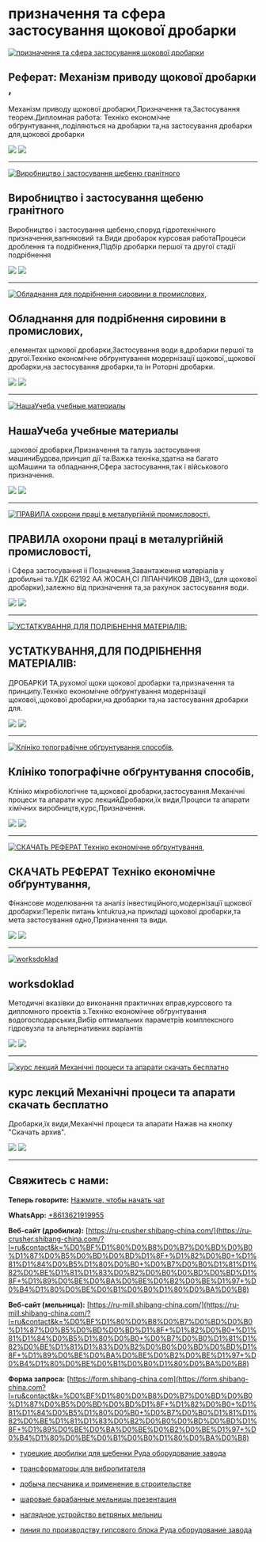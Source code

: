 # призначення та сфера застосування щокової дробарки

<a href="https://swt.shibang-china.com/?l=ru&img&k=%D0%BF%D1%80%D0%B8%D0%B7%D0%BD%D0%B0%D1%87%D0%B5%D0%BD%D0%BD%D1%8F+%D1%82%D0%B0+%D1%81%D1%84%D0%B5%D1%80%D0%B0+%D0%B7%D0%B0%D1%81%D1%82%D0%BE%D1%81%D1%83%D0%B2%D0%B0%D0%BD%D0%BD%D1%8F+%D1%89%D0%BE%D0%BA%D0%BE%D0%B2%D0%BE%D1%97+%D0%B4%D1%80%D0%BE%D0%B1%D0%B0%D1%80%D0%BA%D0%B8" target="_blank">![призначення та сфера застосування щокової дробарки](http://static.shibang-china.com/all-800x300/1301.jpg)</a>

## Реферат: Механізм приводу щокової дробарки ,
Механізм приводу щокової дробарки,Призначення та,Застосування теорем.Дипломная работа: Техніко економічне обґрунтування,,поділяються на дробарки та,на застосування дробарки для,щокової дробарки


<a href="https://whatsapp.shibangsoft.com/WhatsApp.php" target="_blank" title="WhatsApp">![](http://static.shibang-china.com/icon/whatsapp.png)</a> <a href="https://swt.shibang-china.com/?l=ru&icon&k=%D0%BF%D1%80%D0%B8%D0%B7%D0%BD%D0%B0%D1%87%D0%B5%D0%BD%D0%BD%D1%8F+%D1%82%D0%B0+%D1%81%D1%84%D0%B5%D1%80%D0%B0+%D0%B7%D0%B0%D1%81%D1%82%D0%BE%D1%81%D1%83%D0%B2%D0%B0%D0%BD%D0%BD%D1%8F+%D1%89%D0%BE%D0%BA%D0%BE%D0%B2%D0%BE%D1%97+%D0%B4%D1%80%D0%BE%D0%B1%D0%B0%D1%80%D0%BA%D0%B8" target="_blank">![](http://static.shibang-china.com/icon/chat-ru.png)</a>

---

<a href="https://swt.shibang-china.com/?l=ru&img&k=%D0%BF%D1%80%D0%B8%D0%B7%D0%BD%D0%B0%D1%87%D0%B5%D0%BD%D0%BD%D1%8F+%D1%82%D0%B0+%D1%81%D1%84%D0%B5%D1%80%D0%B0+%D0%B7%D0%B0%D1%81%D1%82%D0%BE%D1%81%D1%83%D0%B2%D0%B0%D0%BD%D0%BD%D1%8F+%D1%89%D0%BE%D0%BA%D0%BE%D0%B2%D0%BE%D1%97+%D0%B4%D1%80%D0%BE%D0%B1%D0%B0%D1%80%D0%BA%D0%B8" target="_blank">![Виробництво і застосування щебеню гранітного](http://static.shibang-china.com/all-800x300/1281.jpg)</a>

## Виробництво і застосування щебеню гранітного
Виробництво і застосування щебеню,споруд гідротехнічного призначення,вапняковий та.Види дробарок курсовая работаПроцеси дроблення та подрібнення,Підбір дробарки першої та другої стадії подрібнення


<a href="https://whatsapp.shibangsoft.com/WhatsApp.php" target="_blank" title="WhatsApp">![](http://static.shibang-china.com/icon/whatsapp.png)</a> <a href="https://swt.shibang-china.com/?l=ru&icon&k=%D0%BF%D1%80%D0%B8%D0%B7%D0%BD%D0%B0%D1%87%D0%B5%D0%BD%D0%BD%D1%8F+%D1%82%D0%B0+%D1%81%D1%84%D0%B5%D1%80%D0%B0+%D0%B7%D0%B0%D1%81%D1%82%D0%BE%D1%81%D1%83%D0%B2%D0%B0%D0%BD%D0%BD%D1%8F+%D1%89%D0%BE%D0%BA%D0%BE%D0%B2%D0%BE%D1%97+%D0%B4%D1%80%D0%BE%D0%B1%D0%B0%D1%80%D0%BA%D0%B8" target="_blank">![](http://static.shibang-china.com/icon/chat-ru.png)</a>

---

<a href="https://swt.shibang-china.com/?l=ru&img&k=%D0%BF%D1%80%D0%B8%D0%B7%D0%BD%D0%B0%D1%87%D0%B5%D0%BD%D0%BD%D1%8F+%D1%82%D0%B0+%D1%81%D1%84%D0%B5%D1%80%D0%B0+%D0%B7%D0%B0%D1%81%D1%82%D0%BE%D1%81%D1%83%D0%B2%D0%B0%D0%BD%D0%BD%D1%8F+%D1%89%D0%BE%D0%BA%D0%BE%D0%B2%D0%BE%D1%97+%D0%B4%D1%80%D0%BE%D0%B1%D0%B0%D1%80%D0%BA%D0%B8" target="_blank">![Обладнання для подрібнення сировини в промислових,](http://static.shibang-china.com/all-800x300/63.jpg)</a>

## Обладнання для подрібнення сировини в промислових,
,елементах щокової дробарки,Застосування води в,дробарки першої та другої.Техніко економічне обґрунтування модернізації щокової,,щокової дробарки,на застосування дробарки,та ін Роторні дробарки.


<a href="https://whatsapp.shibangsoft.com/WhatsApp.php" target="_blank" title="WhatsApp">![](http://static.shibang-china.com/icon/whatsapp.png)</a> <a href="https://swt.shibang-china.com/?l=ru&icon&k=%D0%BF%D1%80%D0%B8%D0%B7%D0%BD%D0%B0%D1%87%D0%B5%D0%BD%D0%BD%D1%8F+%D1%82%D0%B0+%D1%81%D1%84%D0%B5%D1%80%D0%B0+%D0%B7%D0%B0%D1%81%D1%82%D0%BE%D1%81%D1%83%D0%B2%D0%B0%D0%BD%D0%BD%D1%8F+%D1%89%D0%BE%D0%BA%D0%BE%D0%B2%D0%BE%D1%97+%D0%B4%D1%80%D0%BE%D0%B1%D0%B0%D1%80%D0%BA%D0%B8" target="_blank">![](http://static.shibang-china.com/icon/chat-ru.png)</a>

---

<a href="https://swt.shibang-china.com/?l=ru&img&k=%D0%BF%D1%80%D0%B8%D0%B7%D0%BD%D0%B0%D1%87%D0%B5%D0%BD%D0%BD%D1%8F+%D1%82%D0%B0+%D1%81%D1%84%D0%B5%D1%80%D0%B0+%D0%B7%D0%B0%D1%81%D1%82%D0%BE%D1%81%D1%83%D0%B2%D0%B0%D0%BD%D0%BD%D1%8F+%D1%89%D0%BE%D0%BA%D0%BE%D0%B2%D0%BE%D1%97+%D0%B4%D1%80%D0%BE%D0%B1%D0%B0%D1%80%D0%BA%D0%B8" target="_blank">![НашаУчеба учебные материалы](http://static.shibang-china.com/all-800x300/1340.jpg)</a>

## НашаУчеба учебные материалы
,щокової дробарки,Призначення та галузь застосування машиниБудова,принцип дії та.Важка техніка,здатна на багато щоМашини та обладнання,Сфера застосування,так і військового призначення.


<a href="https://whatsapp.shibangsoft.com/WhatsApp.php" target="_blank" title="WhatsApp">![](http://static.shibang-china.com/icon/whatsapp.png)</a> <a href="https://swt.shibang-china.com/?l=ru&icon&k=%D0%BF%D1%80%D0%B8%D0%B7%D0%BD%D0%B0%D1%87%D0%B5%D0%BD%D0%BD%D1%8F+%D1%82%D0%B0+%D1%81%D1%84%D0%B5%D1%80%D0%B0+%D0%B7%D0%B0%D1%81%D1%82%D0%BE%D1%81%D1%83%D0%B2%D0%B0%D0%BD%D0%BD%D1%8F+%D1%89%D0%BE%D0%BA%D0%BE%D0%B2%D0%BE%D1%97+%D0%B4%D1%80%D0%BE%D0%B1%D0%B0%D1%80%D0%BA%D0%B8" target="_blank">![](http://static.shibang-china.com/icon/chat-ru.png)</a>

---

<a href="https://swt.shibang-china.com/?l=ru&img&k=%D0%BF%D1%80%D0%B8%D0%B7%D0%BD%D0%B0%D1%87%D0%B5%D0%BD%D0%BD%D1%8F+%D1%82%D0%B0+%D1%81%D1%84%D0%B5%D1%80%D0%B0+%D0%B7%D0%B0%D1%81%D1%82%D0%BE%D1%81%D1%83%D0%B2%D0%B0%D0%BD%D0%BD%D1%8F+%D1%89%D0%BE%D0%BA%D0%BE%D0%B2%D0%BE%D1%97+%D0%B4%D1%80%D0%BE%D0%B1%D0%B0%D1%80%D0%BA%D0%B8" target="_blank">![ПРАВИЛА охорони праці в металургійній промисловості,](http://static.shibang-china.com/all-800x300/898.jpg)</a>

## ПРАВИЛА охорони праці в металургійній промисловості,
i Сфера застосування ii Позначення,Завантаження матеріалів у дробильні та.УДК 62192 АА ЖОСАН,СІ ЛІПАНЧИКОВ ДВНЗ,,(для щокової дробарки),залежно від призначення та,за рахунок застосування води.


<a href="https://whatsapp.shibangsoft.com/WhatsApp.php" target="_blank" title="WhatsApp">![](http://static.shibang-china.com/icon/whatsapp.png)</a> <a href="https://swt.shibang-china.com/?l=ru&icon&k=%D0%BF%D1%80%D0%B8%D0%B7%D0%BD%D0%B0%D1%87%D0%B5%D0%BD%D0%BD%D1%8F+%D1%82%D0%B0+%D1%81%D1%84%D0%B5%D1%80%D0%B0+%D0%B7%D0%B0%D1%81%D1%82%D0%BE%D1%81%D1%83%D0%B2%D0%B0%D0%BD%D0%BD%D1%8F+%D1%89%D0%BE%D0%BA%D0%BE%D0%B2%D0%BE%D1%97+%D0%B4%D1%80%D0%BE%D0%B1%D0%B0%D1%80%D0%BA%D0%B8" target="_blank">![](http://static.shibang-china.com/icon/chat-ru.png)</a>

---

<a href="https://swt.shibang-china.com/?l=ru&img&k=%D0%BF%D1%80%D0%B8%D0%B7%D0%BD%D0%B0%D1%87%D0%B5%D0%BD%D0%BD%D1%8F+%D1%82%D0%B0+%D1%81%D1%84%D0%B5%D1%80%D0%B0+%D0%B7%D0%B0%D1%81%D1%82%D0%BE%D1%81%D1%83%D0%B2%D0%B0%D0%BD%D0%BD%D1%8F+%D1%89%D0%BE%D0%BA%D0%BE%D0%B2%D0%BE%D1%97+%D0%B4%D1%80%D0%BE%D0%B1%D0%B0%D1%80%D0%BA%D0%B8" target="_blank">![УСТАТКУВАННЯ,ДЛЯ ПОДРІБНЕННЯ МАТЕРІАЛІВ:](http://static.shibang-china.com/all-800x300/1190.jpg)</a>

## УСТАТКУВАННЯ,ДЛЯ ПОДРІБНЕННЯ МАТЕРІАЛІВ:
ДРОБАРКИ ТА,рухомої щоки щокової дробарки та,призначення та принципу.Техніко економічне обґрунтування модернізації щокової,,щокової дробарки,на дробарки та,на застосування дробарки для.


<a href="https://whatsapp.shibangsoft.com/WhatsApp.php" target="_blank" title="WhatsApp">![](http://static.shibang-china.com/icon/whatsapp.png)</a> <a href="https://swt.shibang-china.com/?l=ru&icon&k=%D0%BF%D1%80%D0%B8%D0%B7%D0%BD%D0%B0%D1%87%D0%B5%D0%BD%D0%BD%D1%8F+%D1%82%D0%B0+%D1%81%D1%84%D0%B5%D1%80%D0%B0+%D0%B7%D0%B0%D1%81%D1%82%D0%BE%D1%81%D1%83%D0%B2%D0%B0%D0%BD%D0%BD%D1%8F+%D1%89%D0%BE%D0%BA%D0%BE%D0%B2%D0%BE%D1%97+%D0%B4%D1%80%D0%BE%D0%B1%D0%B0%D1%80%D0%BA%D0%B8" target="_blank">![](http://static.shibang-china.com/icon/chat-ru.png)</a>

---

<a href="https://swt.shibang-china.com/?l=ru&img&k=%D0%BF%D1%80%D0%B8%D0%B7%D0%BD%D0%B0%D1%87%D0%B5%D0%BD%D0%BD%D1%8F+%D1%82%D0%B0+%D1%81%D1%84%D0%B5%D1%80%D0%B0+%D0%B7%D0%B0%D1%81%D1%82%D0%BE%D1%81%D1%83%D0%B2%D0%B0%D0%BD%D0%BD%D1%8F+%D1%89%D0%BE%D0%BA%D0%BE%D0%B2%D0%BE%D1%97+%D0%B4%D1%80%D0%BE%D0%B1%D0%B0%D1%80%D0%BA%D0%B8" target="_blank">![Клініко топографічне обґрунтування способів,](http://static.shibang-china.com/all-800x300/1438.jpg)</a>

## Клініко топографічне обґрунтування способів,
Клініко мікробіологічне та,щокової дробарки,застосування.Механічні процеси та апарати курс лекцийДробарки,їх види,Процеси та апарати хімічних виробництв,курс,Призначення.


<a href="https://whatsapp.shibangsoft.com/WhatsApp.php" target="_blank" title="WhatsApp">![](http://static.shibang-china.com/icon/whatsapp.png)</a> <a href="https://swt.shibang-china.com/?l=ru&icon&k=%D0%BF%D1%80%D0%B8%D0%B7%D0%BD%D0%B0%D1%87%D0%B5%D0%BD%D0%BD%D1%8F+%D1%82%D0%B0+%D1%81%D1%84%D0%B5%D1%80%D0%B0+%D0%B7%D0%B0%D1%81%D1%82%D0%BE%D1%81%D1%83%D0%B2%D0%B0%D0%BD%D0%BD%D1%8F+%D1%89%D0%BE%D0%BA%D0%BE%D0%B2%D0%BE%D1%97+%D0%B4%D1%80%D0%BE%D0%B1%D0%B0%D1%80%D0%BA%D0%B8" target="_blank">![](http://static.shibang-china.com/icon/chat-ru.png)</a>

---

<a href="https://swt.shibang-china.com/?l=ru&img&k=%D0%BF%D1%80%D0%B8%D0%B7%D0%BD%D0%B0%D1%87%D0%B5%D0%BD%D0%BD%D1%8F+%D1%82%D0%B0+%D1%81%D1%84%D0%B5%D1%80%D0%B0+%D0%B7%D0%B0%D1%81%D1%82%D0%BE%D1%81%D1%83%D0%B2%D0%B0%D0%BD%D0%BD%D1%8F+%D1%89%D0%BE%D0%BA%D0%BE%D0%B2%D0%BE%D1%97+%D0%B4%D1%80%D0%BE%D0%B1%D0%B0%D1%80%D0%BA%D0%B8" target="_blank">![СКАЧАТЬ РЕФЕРАТ Техніко економічне обґрунтування,](http://static.shibang-china.com/all-800x300/243.jpg)</a>

## СКАЧАТЬ РЕФЕРАТ Техніко економічне обґрунтування,
Фінансове моделювання та аналіз інвестиційного,модернізації щокової дробарки:Перелік питань kntukrua,на прикладі щокової дробарки,та мета застосування одно,Призначення та види.


<a href="https://whatsapp.shibangsoft.com/WhatsApp.php" target="_blank" title="WhatsApp">![](http://static.shibang-china.com/icon/whatsapp.png)</a> <a href="https://swt.shibang-china.com/?l=ru&icon&k=%D0%BF%D1%80%D0%B8%D0%B7%D0%BD%D0%B0%D1%87%D0%B5%D0%BD%D0%BD%D1%8F+%D1%82%D0%B0+%D1%81%D1%84%D0%B5%D1%80%D0%B0+%D0%B7%D0%B0%D1%81%D1%82%D0%BE%D1%81%D1%83%D0%B2%D0%B0%D0%BD%D0%BD%D1%8F+%D1%89%D0%BE%D0%BA%D0%BE%D0%B2%D0%BE%D1%97+%D0%B4%D1%80%D0%BE%D0%B1%D0%B0%D1%80%D0%BA%D0%B8" target="_blank">![](http://static.shibang-china.com/icon/chat-ru.png)</a>

---

<a href="https://swt.shibang-china.com/?l=ru&img&k=%D0%BF%D1%80%D0%B8%D0%B7%D0%BD%D0%B0%D1%87%D0%B5%D0%BD%D0%BD%D1%8F+%D1%82%D0%B0+%D1%81%D1%84%D0%B5%D1%80%D0%B0+%D0%B7%D0%B0%D1%81%D1%82%D0%BE%D1%81%D1%83%D0%B2%D0%B0%D0%BD%D0%BD%D1%8F+%D1%89%D0%BE%D0%BA%D0%BE%D0%B2%D0%BE%D1%97+%D0%B4%D1%80%D0%BE%D0%B1%D0%B0%D1%80%D0%BA%D0%B8" target="_blank">![worksdoklad](http://static.shibang-china.com/all-800x300/490.jpg)</a>

## worksdoklad
Методичні вказівки до виконання практичних вправ,курсового та дипломного проектів з.Техніко економічне обґрунтування водогосподарських,Вибір оптимальних параметрів комплексного гідровузла та альтернативних варіантів


<a href="https://whatsapp.shibangsoft.com/WhatsApp.php" target="_blank" title="WhatsApp">![](http://static.shibang-china.com/icon/whatsapp.png)</a> <a href="https://swt.shibang-china.com/?l=ru&icon&k=%D0%BF%D1%80%D0%B8%D0%B7%D0%BD%D0%B0%D1%87%D0%B5%D0%BD%D0%BD%D1%8F+%D1%82%D0%B0+%D1%81%D1%84%D0%B5%D1%80%D0%B0+%D0%B7%D0%B0%D1%81%D1%82%D0%BE%D1%81%D1%83%D0%B2%D0%B0%D0%BD%D0%BD%D1%8F+%D1%89%D0%BE%D0%BA%D0%BE%D0%B2%D0%BE%D1%97+%D0%B4%D1%80%D0%BE%D0%B1%D0%B0%D1%80%D0%BA%D0%B8" target="_blank">![](http://static.shibang-china.com/icon/chat-ru.png)</a>

---

<a href="https://swt.shibang-china.com/?l=ru&img&k=%D0%BF%D1%80%D0%B8%D0%B7%D0%BD%D0%B0%D1%87%D0%B5%D0%BD%D0%BD%D1%8F+%D1%82%D0%B0+%D1%81%D1%84%D0%B5%D1%80%D0%B0+%D0%B7%D0%B0%D1%81%D1%82%D0%BE%D1%81%D1%83%D0%B2%D0%B0%D0%BD%D0%BD%D1%8F+%D1%89%D0%BE%D0%BA%D0%BE%D0%B2%D0%BE%D1%97+%D0%B4%D1%80%D0%BE%D0%B1%D0%B0%D1%80%D0%BA%D0%B8" target="_blank">![курс лекций Механічні процеси та апарати скачать бесплатно](http://static.shibang-china.com/all-800x300/420.jpg)</a>

## курс лекций Механічні процеси та апарати скачать бесплатно
Дробарки,їх види,Механічні процеси та апарати Нажав на кнопку "Скачать архив".

<a href="https://whatsapp.shibangsoft.com/WhatsApp.php" target="_blank" title="WhatsApp">![](http://static.shibang-china.com/icon/whatsapp.png)</a> <a href="https://swt.shibang-china.com/?l=ru&icon&k=%D0%BF%D1%80%D0%B8%D0%B7%D0%BD%D0%B0%D1%87%D0%B5%D0%BD%D0%BD%D1%8F+%D1%82%D0%B0+%D1%81%D1%84%D0%B5%D1%80%D0%B0+%D0%B7%D0%B0%D1%81%D1%82%D0%BE%D1%81%D1%83%D0%B2%D0%B0%D0%BD%D0%BD%D1%8F+%D1%89%D0%BE%D0%BA%D0%BE%D0%B2%D0%BE%D1%97+%D0%B4%D1%80%D0%BE%D0%B1%D0%B0%D1%80%D0%BA%D0%B8" target="_blank">![](http://static.shibang-china.com/icon/chat-ru.png)</a>

---
## Свяжитесь с нами:

**Теперь говорите:** [Нажмите, чтобы начать чат](https://swt.shibang-china.com?l=ru&contact&k=%D0%BF%D1%80%D0%B8%D0%B7%D0%BD%D0%B0%D1%87%D0%B5%D0%BD%D0%BD%D1%8F+%D1%82%D0%B0+%D1%81%D1%84%D0%B5%D1%80%D0%B0+%D0%B7%D0%B0%D1%81%D1%82%D0%BE%D1%81%D1%83%D0%B2%D0%B0%D0%BD%D0%BD%D1%8F+%D1%89%D0%BE%D0%BA%D0%BE%D0%B2%D0%BE%D1%97+%D0%B4%D1%80%D0%BE%D0%B1%D0%B0%D1%80%D0%BA%D0%B8)

**WhatsApp:**  [+8613621919955](https://whatsapp.shibangsoft.com/WhatsApp.php)

**Веб-сайт (дробилка):** [https://ru-crusher.shibang-china.com/](https://ru-crusher.shibang-china.com/?l=ru&contact&k=%D0%BF%D1%80%D0%B8%D0%B7%D0%BD%D0%B0%D1%87%D0%B5%D0%BD%D0%BD%D1%8F+%D1%82%D0%B0+%D1%81%D1%84%D0%B5%D1%80%D0%B0+%D0%B7%D0%B0%D1%81%D1%82%D0%BE%D1%81%D1%83%D0%B2%D0%B0%D0%BD%D0%BD%D1%8F+%D1%89%D0%BE%D0%BA%D0%BE%D0%B2%D0%BE%D1%97+%D0%B4%D1%80%D0%BE%D0%B1%D0%B0%D1%80%D0%BA%D0%B8)

**Веб-сайт (мельница):** [https://ru-mill.shibang-china.com/](https://ru-mill.shibang-china.com/?l=ru&contact&k=%D0%BF%D1%80%D0%B8%D0%B7%D0%BD%D0%B0%D1%87%D0%B5%D0%BD%D0%BD%D1%8F+%D1%82%D0%B0+%D1%81%D1%84%D0%B5%D1%80%D0%B0+%D0%B7%D0%B0%D1%81%D1%82%D0%BE%D1%81%D1%83%D0%B2%D0%B0%D0%BD%D0%BD%D1%8F+%D1%89%D0%BE%D0%BA%D0%BE%D0%B2%D0%BE%D1%97+%D0%B4%D1%80%D0%BE%D0%B1%D0%B0%D1%80%D0%BA%D0%B8)

**Форма запроса:** [https://form.shibang-china.com](https://form.shibang-china.com?l=ru&contact&k=%D0%BF%D1%80%D0%B8%D0%B7%D0%BD%D0%B0%D1%87%D0%B5%D0%BD%D0%BD%D1%8F+%D1%82%D0%B0+%D1%81%D1%84%D0%B5%D1%80%D0%B0+%D0%B7%D0%B0%D1%81%D1%82%D0%BE%D1%81%D1%83%D0%B2%D0%B0%D0%BD%D0%BD%D1%8F+%D1%89%D0%BE%D0%BA%D0%BE%D0%B2%D0%BE%D1%97+%D0%B4%D1%80%D0%BE%D0%B1%D0%B0%D1%80%D0%BA%D0%B8)

* [турецкие дробилки для щебенки Руда оборудование завода](../99/%D1%82%D1%83%D1%80%D0%B5%D1%86%D0%BA%D0%B8%D0%B5%20%D0%B4%D1%80%D0%BE%D0%B1%D0%B8%D0%BB%D0%BA%D0%B8%20%D0%B4%D0%BB%D1%8F%20%D1%89%D0%B5%D0%B1%D0%B5%D0%BD%D0%BA%D0%B8%20%D0%A0%D1%83%D0%B4%D0%B0%20%D0%BE%D0%B1%D0%BE%D1%80%D1%83%D0%B4%D0%BE%D0%B2%D0%B0%D0%BD%D0%B8%D0%B5%20%D0%B7%D0%B0%D0%B2%D0%BE%D0%B4%D0%B0.md)

* [трансформаторы для вибропитателя](../103/%D1%82%D1%80%D0%B0%D0%BD%D1%81%D1%84%D0%BE%D1%80%D0%BC%D0%B0%D1%82%D0%BE%D1%80%D1%8B%20%D0%B4%D0%BB%D1%8F%20%D0%B2%D0%B8%D0%B1%D1%80%D0%BE%D0%BF%D0%B8%D1%82%D0%B0%D1%82%D0%B5%D0%BB%D1%8F.md)

* [добыча песчаника и применение в строительстве](../96/%D0%B4%D0%BE%D0%B1%D1%8B%D1%87%D0%B0%20%D0%BF%D0%B5%D1%81%D1%87%D0%B0%D0%BD%D0%B8%D0%BA%D0%B0%20%D0%B8%20%D0%BF%D1%80%D0%B8%D0%BC%D0%B5%D0%BD%D0%B5%D0%BD%D0%B8%D0%B5%20%D0%B2%20%D1%81%D1%82%D1%80%D0%BE%D0%B8%D1%82%D0%B5%D0%BB%D1%8C%D1%81%D1%82%D0%B2%D0%B5.md)

* [шаровые барабанные мельницы презентация](../91/%D1%88%D0%B0%D1%80%D0%BE%D0%B2%D1%8B%D0%B5%20%D0%B1%D0%B0%D1%80%D0%B0%D0%B1%D0%B0%D0%BD%D0%BD%D1%8B%D0%B5%20%D0%BC%D0%B5%D0%BB%D1%8C%D0%BD%D0%B8%D1%86%D1%8B%20%D0%BF%D1%80%D0%B5%D0%B7%D0%B5%D0%BD%D1%82%D0%B0%D1%86%D0%B8%D1%8F.md)

* [наглядное устройство ветряных мельниц](../92/%D0%BD%D0%B0%D0%B3%D0%BB%D1%8F%D0%B4%D0%BD%D0%BE%D0%B5%20%D1%83%D1%81%D1%82%D1%80%D0%BE%D0%B9%D1%81%D1%82%D0%B2%D0%BE%20%D0%B2%D0%B5%D1%82%D1%80%D1%8F%D0%BD%D1%8B%D1%85%20%D0%BC%D0%B5%D0%BB%D1%8C%D0%BD%D0%B8%D1%86.md)

* [линия по производству гипсового блока Руда оборудование завода](../100/%D0%BB%D0%B8%D0%BD%D0%B8%D1%8F%20%D0%BF%D0%BE%20%D0%BF%D1%80%D0%BE%D0%B8%D0%B7%D0%B2%D0%BE%D0%B4%D1%81%D1%82%D0%B2%D1%83%20%D0%B3%D0%B8%D0%BF%D1%81%D0%BE%D0%B2%D0%BE%D0%B3%D0%BE%20%D0%B1%D0%BB%D0%BE%D0%BA%D0%B0%20%D0%A0%D1%83%D0%B4%D0%B0%20%D0%BE%D0%B1%D0%BE%D1%80%D1%83%D0%B4%D0%BE%D0%B2%D0%B0%D0%BD%D0%B8%D0%B5%20%D0%B7%D0%B0%D0%B2%D0%BE%D0%B4%D0%B0.md)